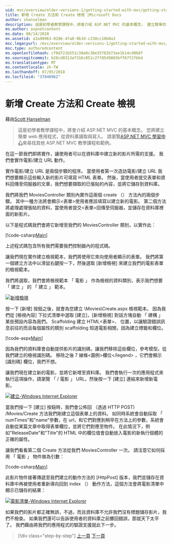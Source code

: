 ```yaml
---
uid: mvc/overview/older-versions-1/getting-started-with-mvc/getting-started-with-mvc-part6
title: 新增 Create 方法和 Create 檢視 |Microsoft Docs
author: shanselman
description: 這是初學者教學課程中，將會介紹 ASP.NET MVC 的基本概念。 建立簡單的 web 應用程式，從資料庫讀取與寫入。
ms.author: aspnetcontent
ms.date: 08/14/2010
ms.assetid: a3a90963-0286-4fa0-9b3d-c230cc18b0a3
msc.legacyurl: /mvc/overview/older-versions-1/getting-started-with-mvc/getting-started-with-mvc-part6
msc.type: authoredcontent
ms.openlocfilehash: cf0d721b551c38e8c38e35f82b73ee1b14cd068f
ms.sourcegitcommit: b28cd0313af316c051c2ff8549865bff67f2fbb4
ms.translationtype: MT
ms.contentlocale: zh-TW
ms.lasthandoff: 07/05/2018
ms.locfileid: "37840962"
---
```

<a name="adding-a-create-method-and-create-view"></a>新增 Create 方法和 Create 檢視
====================
藉由[Scott Hanselman](https://github.com/shanselman)

> 這是初學者教學課程中，將會介紹 ASP.NET MVC 的基本概念。 您將建立簡單 web 應用程式，從資料庫讀取與寫入。 請瀏覽[ASP.NET MVC 學習中心](../../../index.md)來尋找其他 ASP.NET MVC 教學課程和範例。


在這一節我們即將實作，讓使用者可以在資料庫中建立新的影片所需的支援。 我們會實作電影/建立 URL 動作。

實作電影/建立 URL 是兩個步驟的程序。 當使用者第一次造訪電影/建立 URL 我們想要顯示這些輸入新的影片可填寫 HTML 表單。 然後，當使用者提交表單和資料回傳至伺服器的文章，我們想要擷取的已張貼的內容，並將它儲存到資料庫。

我們將我們 MoviesController 類別內實作這兩個 create （） 方法內的兩個步驟。 其中一種方法將會顯示&lt;表單&gt;使用者應該填寫以建立新的電影。 第二個方法將處理處理張貼的資料，當使用者提交&lt;表單&gt;回傳至伺服器，並儲存在資料庫裡面的新影片。

以下是程式碼我們會將它新增至我們的 MoviesController 類別，以實作此：

[!code-csharp[Main](getting-started-with-mvc-part6/samples/sample1.cs)]

上述程式碼包含所有我們需要我們控制器內的程式碼。

讓我們現在實作建立檢視範本，我們將使用它來向使用者顯示的表單。 我們將第一個建立方法中以滑鼠右鍵按一下，然後選取 [新增檢視] 來建立我們的電影表單的檢視範本。

我們將選取，我們會將檢視範本 「 電影 」 作為檢視的資料類別，表示我們想要 「 建立 」 的 「 建立 」 範本。

[![新增檢視](getting-started-with-mvc-part6/_static/image2.png)](getting-started-with-mvc-part6/_static/image1.png)

按一下 [新增] 按鈕之後，就會為您建立 \Movies\Create.aspx 檢視範本。 因為我們從 [檢視內容] 下拉式清單中選取 [建立]，[新增檢視] 對話方塊自動 「 建構 」 某些預設內容為我們。 Scaffolding 建立 HTML&lt;表單&gt;、 位置，以讓驗證錯誤訊息前往的而且每個屬性的類別 scaffolding 知道電影相關，因為建立標籤和欄位。

[!code-aspx[Main](getting-started-with-mvc-part6/samples/sample2.aspx)]

因為我們的資料庫會自動提供影片的識別碼，讓我們移除這些欄位，參考模型。從我們建立的檢視識別碼。 移除之後 7 線條&lt;圖例&gt;欄位&lt;/legend&gt; ，它們會顯示 [識別碼] 欄位，我們不想。

讓我們現在建立新的電影，並將它新增至資料庫。 我們會執行一次的應用程式來執行這項操作，請瀏覽 「 / 電影 」 URL，然後按一下 [建立] 連結來新增新電影。

[![建立-Windows Internet Explorer](getting-started-with-mvc-part6/_static/image4.png)](getting-started-with-mvc-part6/_static/image3.png)

當我們按一下 [建立] 按鈕時，我們會公佈回 （透過 HTTP POST) /Movies/Create 方法我們剛建立這個表單上的資料。 如同時系統會自動採取 「 numTimes"和"name"參數，在 url，和它們對應到稍早在方法上的參數，系統會自動從某篇文章中取得表單欄位，並將它們對應至物件。 在此情況下，例如"ReleaseDate"和"Title"的 HTML 中的欄位值會自動放入電影的新執行個體的正確的屬性。

讓我們看看第二個 Create 方法從我們 MoviesController 一次。 請注意它如何採用 「 電影 」 物件做為引數：

[!code-csharp[Main](getting-started-with-mvc-part6/samples/sample3.cs)]

此影片物件接著傳遞至我們建立的動作方法的 [HttpPost] 版本，我們並儲存在資料庫中再被使用者重新導向回到 index （） 動作方法，這個方法會將電影清單中顯示已儲存的結果：

[![電影清單-Windows Internet Explorer](getting-started-with-mvc-part6/_static/image6.png)](getting-started-with-mvc-part6/_static/image5.png)

如果我們的影片都正確無誤，不過，而且資料庫不允許我們沒有標題儲存影片，我們不檢查。 如果我們還可以告訴使用者的資料庫之前擲回錯誤，那就天下太平了。 我們藉由將我們的應用程式的驗證支援就此下一步。

> [!div class="step-by-step"]
> [上一頁](getting-started-with-mvc-part5.md)
> [下一頁](getting-started-with-mvc-part7.md)
